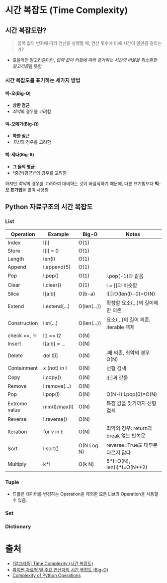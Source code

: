 # 시간 복잡도 (Time Complexity)

## 시간 복잡도란?
> 입력 값의 변화에 따라 연산을 실행할 때, 연산 횟수에 비해 시간이 얼만큼 걸리는가?
- 효율적인 알고리즘이란, *입력 값이 커짐에 따라 증가하는 시간의 비율을 최소화한 알고리즘*을 뜻함

### 시간 복잡도를 표기하는 세가지 방법

#### 빅-오(Big-O)
- **상한 점근**
- *최악*의 경우를 고려함

#### 빅-오메가(Big-Ω)
- **하한 점근**
- *최선*의 경우를 고려함

#### 빅-세타(Big-θ)
- **그 둘의 평균**
- *중간(평균)*의 경우를 고려함

하지만 *최악*의 경우를 고려하여 대비하는 것이 바람직하기 때문에, 다른 표기법보다 **빅-오 표기법**을 많이 사용함


## Python 자료구조의 시간 복잡도

### List
|Operation|Example|Big-O|Notes|
|---|---|---|---|
|Index|l[i]|O(1)||
|Store|l[i] = 0|O(1)||
|Length|len(l)|O(1)||
|Append|l.append(5)|O(1)||
|Pop|l.pop()|O(1)|l.pop(-1)과 같음|
|Clear|l.clear()|O(1)|l = []과 비슷함|
|Slice|l[a:b]|O(b-a)|l[:]:O(len(l)-0)=O(N)|
|Extend|l.extend(...)|O(len(...))|확장할 요소(...)의 길이에만 의존|
|Construction|list(...)|O(len(...))|요소(...)의 길이 의존, iterable 객체|
|check ==, !=|l1 == l2|O(N)||
|Insert|l[a:b] = ... |O(N)||
|Delete|del l[i]|O(N)|i에 의존, 최악의 경우 O(N)|
|Containment|x (not) in l|O(N)|선형 검색|
|Copy|l.copy()|O(N)|l[:]과 같음|
|Remove|l.remove(...)|O(N)||
|Pop|l.pop(i)|O(N)|O(N-i):l.pop(0)=O(N)|
|Extreme value|min(l)/max(l)|O(N)|특정 값을 찾기까지 선형 검색|
|Reverse|l.reverse()|O(N)||
|Iteration|for v in l:|O(N)|최악의 경우: return과 break 없는 반복문|
|Sort|l.sort()|O(N Log N)|reverse=True도 대부분 다르지 않다|
|Multiply|k*l|O(k N)|5*l=O(N), len(l)*l=O(N**2)|


### Tuple
- 튜플은 데이터를 변경하는 Operation을 제외한 모든 List의 Operation을 사용할 수 있음.


### Set

### Dictionary

# 출처
- [[알고리즘] Time Complexity (시간 복잡도)](https://hanamon.kr/알고리즘-time-complexity-시간-복잡도/)
- [파이썬 자료형 별 주요 연산자의 시간 복잡도 (Big-O)](https://wayhome25.github.io/python/2017/06/14/time-complexity/)
- [Complexity of Python Operations](https://www.ics.uci.edu/~pattis/ICS-33/lectures/complexitypython.txt)